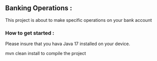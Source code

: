 <h2>Banking Operations : </h2> 

<p>
This project is about to make specific operations on your bank account
</p>

<h3>How to get started : </h3>
<p>
Please insure that you hava Java 17 installed on your device.
  </p>
  <p>
mvn clean install to compile the project
</p>

